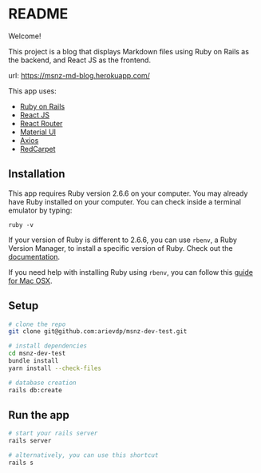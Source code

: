 # README

Welcome!

This project is a blog that displays Markdown files using Ruby on Rails as the backend, and React JS as the frontend.

url: https://msnz-md-blog.herokuapp.com/

This app uses:
- [Ruby on Rails](https://rubyonrails.org/)
- [React JS](https://reactjs.org/)
- [React Router](https://reactrouter.com/)
- [Material UI](https://material-ui.com/)
- [Axios](https://github.com/axios/axios)
- [RedCarpet](https://github.com/vmg/redcarpet)

## Installation
This app requires Ruby version 2.6.6 on your computer. You may already have Ruby installed on your computer. You can check inside a terminal emulator by typing:

```ruby -v```

If your version of Ruby is different to 2.6.6, you can use `rbenv`, a Ruby Version Manager, to install a specific version of Ruby. Check out the [documentation](https://github.com/rbenv/rbenv#installing-ruby-version).

If you need help with installing Ruby using `rbenv`, you can follow this [guide for Mac OSX](https://www.digitalocean.com/community/tutorials/how-to-install-ruby-on-rails-with-rbenv-on-ubuntu-18-04#step-1-%E2%80%93-install-rbenv-and-dependencies).

## Setup

```bash
# clone the repo
git clone git@github.com:arievdp/msnz-dev-test.git

# install dependencies
cd msnz-dev-test
bundle install
yarn install --check-files

# database creation
rails db:create

```

## Run the app
```bash
# start your rails server
rails server

# alternatively, you can use this shortcut
rails s
```
